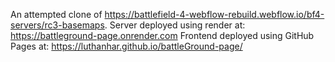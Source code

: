 An attempted clone of https://battlefield-4-webflow-rebuild.webflow.io/bf4-servers/rc3-basemaps.
Server deployed using render at: https://battleground-page.onrender.com
Frontend deployed using GitHub Pages at: https://luthanhar.github.io/battleGround-page/
